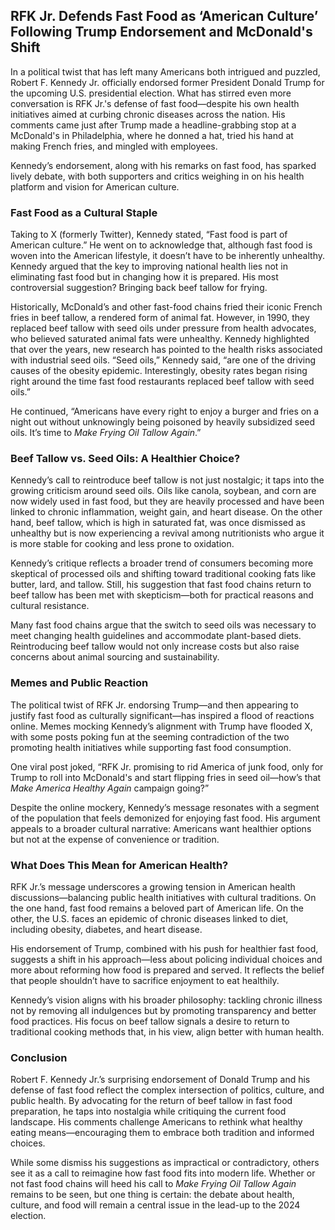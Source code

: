 ## RFK Jr. Defends Fast Food as ‘American Culture’ Following Trump Endorsement and McDonald's Shift  

In a political twist that has left many Americans both intrigued and puzzled, Robert F. Kennedy Jr. officially endorsed former President Donald Trump for the upcoming U.S. presidential election. What has stirred even more conversation is RFK Jr.'s defense of fast food—despite his own health initiatives aimed at curbing chronic diseases across the nation. His comments came just after Trump made a headline-grabbing stop at a McDonald's in Philadelphia, where he donned a hat, tried his hand at making French fries, and mingled with employees.  

Kennedy’s endorsement, along with his remarks on fast food, has sparked lively debate, with both supporters and critics weighing in on his health platform and vision for American culture.


### Fast Food as a Cultural Staple  

Taking to X (formerly Twitter), Kennedy stated, “Fast food is part of American culture.” He went on to acknowledge that, although fast food is woven into the American lifestyle, it doesn’t have to be inherently unhealthy. Kennedy argued that the key to improving national health lies not in eliminating fast food but in changing how it is prepared. His most controversial suggestion? Bringing back beef tallow for frying.

Historically, McDonald’s and other fast-food chains fried their iconic French fries in beef tallow, a rendered form of animal fat. However, in 1990, they replaced beef tallow with seed oils under pressure from health advocates, who believed saturated animal fats were unhealthy. Kennedy highlighted that over the years, new research has pointed to the health risks associated with industrial seed oils. “Seed oils,” Kennedy said, “are one of the driving causes of the obesity epidemic. Interestingly, obesity rates began rising right around the time fast food restaurants replaced beef tallow with seed oils.”  

He continued, “Americans have every right to enjoy a burger and fries on a night out without unknowingly being poisoned by heavily subsidized seed oils. It’s time to *Make Frying Oil Tallow Again*.”


### Beef Tallow vs. Seed Oils: A Healthier Choice?  

Kennedy’s call to reintroduce beef tallow is not just nostalgic; it taps into the growing criticism around seed oils. Oils like canola, soybean, and corn are now widely used in fast food, but they are heavily processed and have been linked to chronic inflammation, weight gain, and heart disease. On the other hand, beef tallow, which is high in saturated fat, was once dismissed as unhealthy but is now experiencing a revival among nutritionists who argue it is more stable for cooking and less prone to oxidation.

Kennedy’s critique reflects a broader trend of consumers becoming more skeptical of processed oils and shifting toward traditional cooking fats like butter, lard, and tallow. Still, his suggestion that fast food chains return to beef tallow has been met with skepticism—both for practical reasons and cultural resistance.  

Many fast food chains argue that the switch to seed oils was necessary to meet changing health guidelines and accommodate plant-based diets. Reintroducing beef tallow would not only increase costs but also raise concerns about animal sourcing and sustainability.


### Memes and Public Reaction  

The political twist of RFK Jr. endorsing Trump—and then appearing to justify fast food as culturally significant—has inspired a flood of reactions online. Memes mocking Kennedy’s alignment with Trump have flooded X, with some posts poking fun at the seeming contradiction of the two promoting health initiatives while supporting fast food consumption.  

One viral post joked, “RFK Jr. promising to rid America of junk food, only for Trump to roll into McDonald's and start flipping fries in seed oil—how’s that *Make America Healthy Again* campaign going?”  

Despite the online mockery, Kennedy’s message resonates with a segment of the population that feels demonized for enjoying fast food. His argument appeals to a broader cultural narrative: Americans want healthier options but not at the expense of convenience or tradition.  



### What Does This Mean for American Health?  

RFK Jr.’s message underscores a growing tension in American health discussions—balancing public health initiatives with cultural traditions. On the one hand, fast food remains a beloved part of American life. On the other, the U.S. faces an epidemic of chronic diseases linked to diet, including obesity, diabetes, and heart disease.  

His endorsement of Trump, combined with his push for healthier fast food, suggests a shift in his approach—less about policing individual choices and more about reforming how food is prepared and served. It reflects the belief that people shouldn’t have to sacrifice enjoyment to eat healthily.  

Kennedy’s vision aligns with his broader philosophy: tackling chronic illness not by removing all indulgences but by promoting transparency and better food practices. His focus on beef tallow signals a desire to return to traditional cooking methods that, in his view, align better with human health.


### Conclusion  

Robert F. Kennedy Jr.’s surprising endorsement of Donald Trump and his defense of fast food reflect the complex intersection of politics, culture, and public health. By advocating for the return of beef tallow in fast food preparation, he taps into nostalgia while critiquing the current food landscape. His comments challenge Americans to rethink what healthy eating means—encouraging them to embrace both tradition and informed choices.  

While some dismiss his suggestions as impractical or contradictory, others see it as a call to reimagine how fast food fits into modern life. Whether or not fast food chains will heed his call to *Make Frying Oil Tallow Again* remains to be seen, but one thing is certain: the debate about health, culture, and food will remain a central issue in the lead-up to the 2024 election.  
